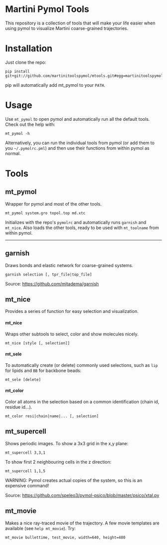 # Martini Pymol Tools

This repository is a collection of tools that will make your life easier
when using pymol to visualize Martini coarse-grained trajectories.

# Installation

Just clone the repo:
```
pip install git+git://github.com/martinitoolspymol/mtools.git#egg=martinitoolspymol
```
pip will automatically add mt_pymol to your `PATH`.

# Usage

Use `mt_pymol` to open pymol and automatically run all the default tools. Check out the help with:
```
mt_pymol -h
```

Alternatively, you can run the individual tools from pymol (or add them to you `~/.pymolrc.pml`)
and then use their functions from within pymol as normal.

# Tools

## mt_pymol
Wrapper for pymol and most of the other tools.
```
mt_pymol system.gro topol.top md.xtc
```
Initializes with the repo's `pymolrc` and automatically runs `garnish` and `mt_nice`. 
Also loads the other tools, ready to be used with `mt_toolname` from within pymol. 

---

## garnish
Draws bonds and elastic network for coarse-grained systems.
```
garnish selection [, tpr_file|top_file]
```
Source: https://github.com/mjtadema/garnish

## mt_nice
Provides a series of function for easy selection and visualization.

#### mt_nice
Wraps other subtools to select, color and show molecules nicely.
```
mt_nice [style [, selection]]
```

#### mt_sele
To automatically create (or delete) commonly used selections, such as `lip` for lipids and `BB` for backbone beads:
```
mt_sele [delete]
```

#### mt_color 
Color all atoms in the selection based on a common identification (chain id, residue id...).
```
mt_color resi|chain|name|... [, selection]
```

## mt_supercell
Shows periodic images. To show a 3x3 grid in the x,y plane:
```
mt_supercell 3,3,1
```
To show first 2 neighbouring cells in the z direction:
```
mt_supercell 1,1,5
```
WARNING: Pymol creates actual copies of the system, so this is an expensive command!

Source: https://github.com/speleo3/pymol-psico/blob/master/psico/xtal.py

## mt_movie
Makes a nice ray-traced movie of the trajectory. A few movie templates are available (see `help mt_movie`). Try:
```
mt_movie bullettime, test_movie, width=640, height=480
```
